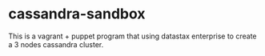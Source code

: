 cassandra-sandbox
=================
This is a vagrant + puppet program that using datastax enterprise to create a 3 nodes cassandra cluster.
